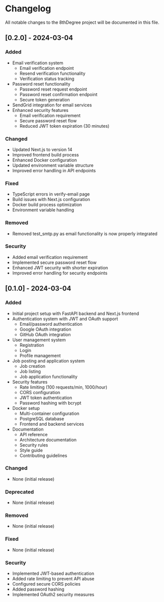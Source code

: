 # Changelog

All notable changes to the 8thDegree project will be documented in this file.

## [0.2.0] - 2024-03-04

### Added
- Email verification system
  - Email verification endpoint
  - Resend verification functionality
  - Verification status tracking
- Password reset functionality
  - Password reset request endpoint
  - Password reset confirmation endpoint
  - Secure token generation
- SendGrid integration for email services
- Enhanced security features
  - Email verification requirement
  - Secure password reset flow
  - Reduced JWT token expiration (30 minutes)

### Changed
- Updated Next.js to version 14
- Improved frontend build process
- Enhanced Docker configuration
- Updated environment variable structure
- Improved error handling in API endpoints

### Fixed
- TypeScript errors in verify-email page
- Build issues with Next.js configuration
- Docker build process optimization
- Environment variable handling

### Removed
- Removed test_smtp.py as email functionality is now properly integrated

### Security
- Added email verification requirement
- Implemented secure password reset flow
- Enhanced JWT security with shorter expiration
- Improved error handling for security endpoints

## [0.1.0] - 2024-03-04

### Added
- Initial project setup with FastAPI backend and Next.js frontend
- Authentication system with JWT and OAuth support
  - Email/password authentication
  - Google OAuth integration
  - GitHub OAuth integration
- User management system
  - Registration
  - Login
  - Profile management
- Job posting and application system
  - Job creation
  - Job listing
  - Job application functionality
- Security features
  - Rate limiting (100 requests/min, 1000/hour)
  - CORS configuration
  - JWT token authentication
  - Password hashing with bcrypt
- Docker setup
  - Multi-container configuration
  - PostgreSQL database
  - Frontend and backend services
- Documentation
  - API reference
  - Architecture documentation
  - Security rules
  - Style guide
  - Contributing guidelines

### Changed
- None (initial release)

### Deprecated
- None (initial release)

### Removed
- None (initial release)

### Fixed
- None (initial release)

### Security
- Implemented JWT-based authentication
- Added rate limiting to prevent API abuse
- Configured secure CORS policies
- Added password hashing
- Implemented OAuth2 security measures 